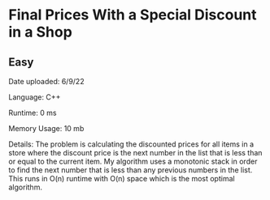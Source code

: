 
# Final Prices With a Special Discount in a Shop

## Easy

Date uploaded: 6/9/22

Language: C++

Runtime: 0 ms

Memory Usage: 10 mb

Details: The problem is calculating the discounted prices for all items in a store where the discount price is the next number in the list that is less than or equal to the current item. My algorithm uses a monotonic stack in order to find the next number that is less than any previous numbers in the list. This runs in O(n) runtime with O(n) space which is the most optimal algorithm.
